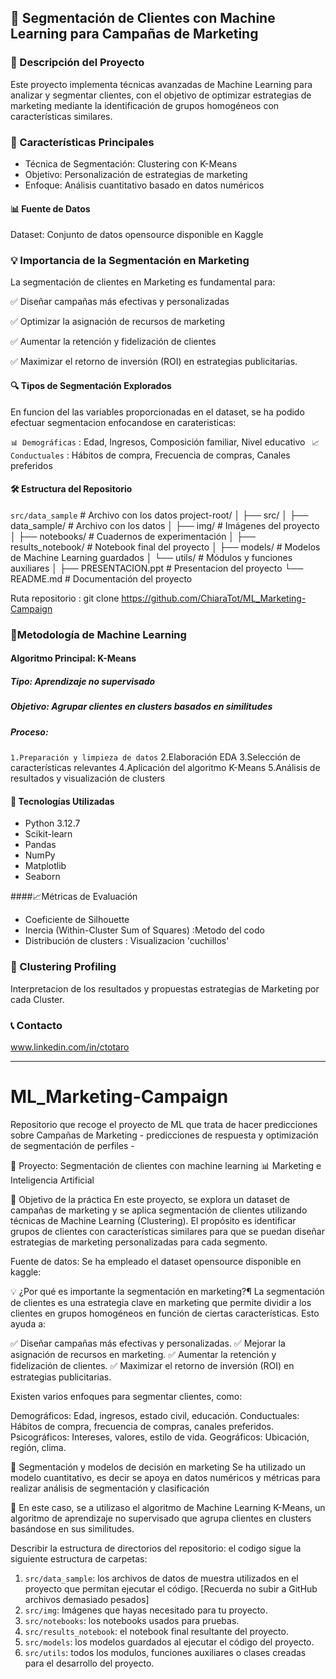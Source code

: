 ## 🎯  Segmentación de Clientes con Machine Learning para Campañas de Marketing 

### 📌 Descripción del Proyecto 

Este proyecto implementa técnicas avanzadas de Machine Learning para analizar y segmentar clientes, con el objetivo de optimizar estrategias de marketing mediante la identificación de grupos homogéneos con características similares.

### 🚀 Características Principales

- Técnica de Segmentación: Clustering con K-Means
- Objetivo: Personalización de estrategias de marketing
- Enfoque: Análisis cuantitativo basado en datos numéricos

#### 📊 Fuente de Datos

Dataset: Conjunto de datos opensource disponible en Kaggle


### 💡 Importancia de la Segmentación en Marketing
La segmentación de clientes en Marketing es fundamental para:

✅ Diseñar campañas más efectivas y personalizadas 

✅ Optimizar la asignación de recursos de marketing

✅ Aumentar la retención y fidelización de clientes

✅ Maximizar el retorno de inversión (ROI) en estrategias publicitarias.


#### 🔍 Tipos de Segmentación Explorados

En funcion del las variables proporcionadas en el dataset, se ha podido efectuar segmentacion enfocandose en carateristicas:

``📊 Demográficas`` : Edad, Ingresos, Composición familiar, Nivel educativo
`` 📈 Conductuales`` : Hábitos de compra, Frecuencia de compras, Canales preferidos


#### 🛠 Estructura del Repositorio

``src/data_sample`` # Archivo con los datos
project-root/
│
├── src/
│   ├── data_sample/          # Archivo con los datos
│   ├── img/                  # Imágenes del proyecto
│   ├── notebooks/            # Cuadernos de experimentación
│   ├── results_notebook/     # Notebook final del proyecto
│   ├── models/               # Modelos de Machine Learning guardados
│   └── utils/                # Módulos y funciones auxiliares
│
├── PRESENTACION.ppt          # Presentacion del proyecto
└── README.md                 # Documentación del proyecto

Ruta repositorio : git clone https://github.com/ChiaraTot/ML_Marketing-Campaign

 ### 🧠Metodología de Machine Learning
 #### Algoritmo Principal: K-Means

##### Tipo: Aprendizaje no supervisado
##### Objetivo: Agrupar clientes en clusters basados en similitudes
##### Proceso:
   ``1.Preparación y limpieza de datos``
   2.Elaboración EDA
   3.Selección de características relevantes
   4.Aplicación del algoritmo K-Means
   5.Análisis de resultados y visualización de clusters



#### 🔬 Tecnologías Utilizadas

- Python 3.12.7
- Scikit-learn
- Pandas
- NumPy
- Matplotlib
- Seaborn


####📈Métricas de Evaluación

- Coeficiente de Silhouette
- Inercia (Within-Cluster Sum of Squares) :Metodo del codo
- Distribución de clusters : Visualizacion 'cuchillos'

### 🎯 Clustering Profiling

Interpretacion de los resultados y propuestas estrategias de Marketing por cada Cluster.

### 📞 Contacto
www.linkedin.com/in/ctotaro



----------------------------------------------------

# ML_Marketing-Campaign
Repositorio que recoge el proyecto de ML que trata de hacer predicciones sobre Campañas de Marketing - predicciones de respuesta y optimización de segmentación de perfiles -

📌 Proyecto: Segmentación de clientes con machine learning
📊 Marketing e Inteligencia Artificial

🎯 Objetivo de la práctica
En este proyecto, se explora un dataset de campañas de marketing y se aplica segmentación de clientes utilizando técnicas de Machine Learning (Clustering).
El propósito es identificar grupos de clientes con características similares para que se puedan diseñar estrategias de marketing personalizadas para cada segmento.

Fuente de datos: 
Se ha empleado el dataset opensource disponible en kaggle: 

💡 ¿Por qué es importante la segmentación en marketing?¶
La segmentación de clientes es una estrategia clave en marketing que permite dividir a los clientes en grupos homogéneos en función de ciertas características. Esto ayuda a:

✅ Diseñar campañas más efectivas y personalizadas.
✅ Mejorar la asignación de recursos en marketing.
✅ Aumentar la retención y fidelización de clientes.
✅ Maximizar el retorno de inversión (ROI) en estrategias publicitarias.

Existen varios enfoques para segmentar clientes, como:

Demográficos: Edad, ingresos, estado civil, educación.
Conductuales: Hábitos de compra, frecuencia de compras, canales preferidos.
Psicográficos: Intereses, valores, estilo de vida.
Geográficos: Ubicación, región, clima.

🔬 Segmentación y modelos de decisión en marketing
Se ha utilizado un modelo cuantitativo, es decir se apoya en datos numéricos y métricas para realizar análisis de segmentación y clasificación

📌 En este caso, se a utilizaso el algoritmo de Machine Learning K-Means, un algoritmo de aprendizaje no supervisado que agrupa clientes en clusters basándose en sus similitudes.

Describir la estructura de directorios del repositorio: 
el codigo sigue la siguiente estructura de carpetas:
1. ``src/data_sample``: los archivos de datos de muestra utilizados en el proyecto que permitan ejecutar el código. [Recuerda no subir a GitHub archivos demasiado pesados]
2. ``src/img``: Imágenes que hayas necesitado para tu proyecto. 
3. ``src/notebooks``: los notebooks usados para pruebas.
4. ``src/results_notebook``: el notebook final resultante del proyecto.
5. ``src/models``: los modelos guardados al ejecutar el código del proyecto.
6. ``src/utils``: todos los modulos, funciones auxiliares o clases creadas para el desarrollo del proyecto.